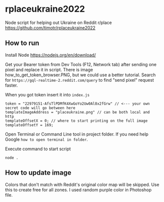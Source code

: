 # rplaceukraine2022
Node script for helping out Ukraine on Reddit r/place
https://github.com/timotr/rplaceukraine2022

## How to run

Install Node https://nodejs.org/en/download/

Get your Bearer token from Dev Tools (F12, Network tab) after sending one pixel and replace it in script.
There is image how_to_get_token_browser.PNG, but we could use a better tutorial.
Search for `https://gql-realtime-2.reddit.com/query` to find "send pixel" request faster.

When you got token insert it into `index.js`

    token = "22979151-AfsTlPDMfK4XwGoYo2Uw0Al8x2fGrw" // <--- your own secret code will go between here
    templateImageAddress = "placeukraine.png" // can be both local and http
    templateOffsetX = 0; // where to start printing on the full image
    templateOffsetY = 169;

Open Terminal or Command Line tool in project folder. If you need help Google `how to open terminal in folder`.

Execute command to start script

    node .


## How to update image

Colors that don't match with Reddit's original color map will be skipped. Use this to create free for all zones.
I used random purple color in Photoshop file.